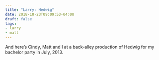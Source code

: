 ```yaml
---
title: "Larry: Hedwig"
date: 2018-10-23T09:09:53-04:00
draft: false
tags:
- larry
- matt
---
```


And here’s Cindy, Matt and I at a back-alley production of Hedwig for my bachelor party in July, 2013.
